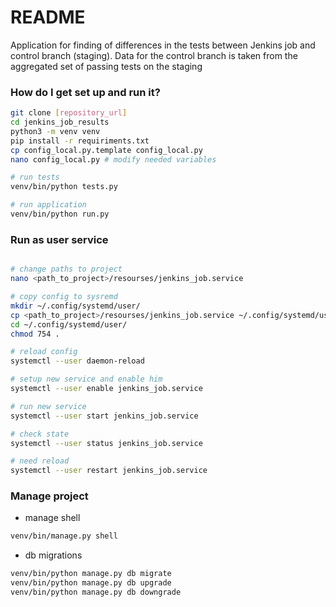 # README #

Application for finding of differences in the tests between Jenkins job and control branch (staging). Data for the control branch is taken from the aggregated set of passing tests on the staging

### How do I get set up and run it? ###
```bash
git clone [repository_url]
cd jenkins_job_results
python3 -m venv venv
pip install -r requiriments.txt
cp config_local.py.template config_local.py
nano config_local.py # modify needed variables

# run tests
venv/bin/python tests.py

# run application
venv/bin/python run.py
```

### Run as user service

```bash

# change paths to project
nano <path_to_project>/resourses/jenkins_job.service

# copy config to sysremd
mkdir ~/.config/systemd/user/
cp <path_to_project>/resourses/jenkins_job.service ~/.config/systemd/user/
cd ~/.config/systemd/user/
chmod 754 . 

# reload config
systemctl --user daemon-reload

# setup new service and enable him
systemctl --user enable jenkins_job.service

# run new service
systemctl --user start jenkins_job.service

# check state
systemctl --user status jenkins_job.service

# need reload
systemctl --user restart jenkins_job.service

```

### Manage project ###

* manage shell 
```bash
venv/bin/manage.py shell
```
* db migrations
```bash
venv/bin/python manage.py db migrate 
venv/bin/python manage.py db upgrade
venv/bin/python manage.py db downgrade
```
